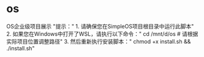 # os
OS企业级项目展示
"提示："
    1. 请确保您在SimpleOS项目根目录中运行此脚本"
    2. 如果您在Windows中打开了WSL，请执行以下命令："
       cd /mnt/d/os  # 请根据实际项目位置调整路径"
    3. 然后重新执行安装脚本："
       chmod +x install.sh && ./install.sh"
    
